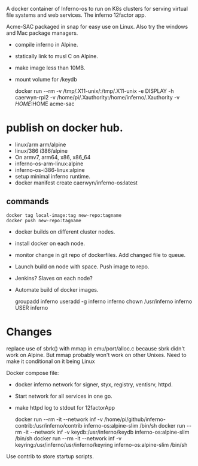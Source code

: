 A docker container of Inferno-os to run on K8s clusters for serving
virtual file systems and web services. The inferno 12factor app.

Acme-SAC packaged in snap for easy use on Linux. Also try the windows and Mac package managers.


- compile inferno in Alpine.
- statically link to musl C on Alpine.
- make image less than 10MB.
- mount volume for /keydb


	docker run --rm -v /tmp/.X11-unix/:/tmp/.X11-unix -e DISPLAY -h caerwyn-rpi2 -v /home/pi/.Xauthority:/home/inferno/.Xauthority -v $HOME:$HOME acme-sac



# publish on docker hub.
- linux/arm   arm/alpine
- linux/386   i386/alpine
- On armv7, arm64, x86, x86_64
- inferno-os-arm-linux:alpine
- inferno-os-i386-linux:alpine
- setup minimal inferno runtime. 
- docker manifest create  caerwyn/inferno-os:latest

## commands
	docker tag local-image:tag new-repo:tagname
	docker push new-repo:tagname

- docker builds on different cluster nodes.
- install docker on each node.
- monitor change in git repo of dockerfiles. Add changed file to queue.
- Launch build on node with space. Push image to repo.
- Jenkins?  Slaves on each node?
- Automate build of docker images.


	groupadd inferno
	useradd -g inferno inferno
	chown /usr/inferno inferno
	USER inferno
  
# Changes

replace use of sbrk() with mmap in emu/port/alloc.c because sbrk didn't
work on Alpine. But mmap probably won't work on other Unixes.
Need to make it conditional on it being Linux


Docker compose file:
- docker inferno network for signer, styx, registry, ventisrv, httpd.
- Start network for all services in one go.
- make httpd log to stdout for 12factorApp

	docker run --rm -it --network inf -v /home/pi/github/inferno-contrib:/usr/inferno/contrib inferno-os:alpine-slim /bin/sh
	docker run --rm -it --network inf -v keydb:/usr/inferno/keydb inferno-os:alpine-slim /bin/sh
	docker run --rm -it --network inf -v keyring:/usr/inferno/usr/inferno/keyring inferno-os:alpine-slim /bin/sh

Use contrib to store startup scripts.
